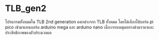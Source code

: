 # TLB_gen2
โปรแกรมทั้งหมดใน TLB 2nd generation แตกต่างจาก TLB ทั้งหมด โดยได้เลือกใช้บอร์ด pi pico เข้ามาแทนบอร์ด arduino mega และ arduino nano เนื่องจากเหตุผลทางด้านราคาและประสิทธิภาพของตัวประมวลผล
